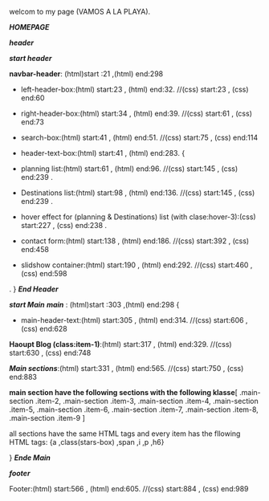 welcom to my page (VAMOS A LA PLAYA).
            

***HOMEPAGE***

***header***

***start header***

**navbar-header**: (html)start :21 ,(html) end:298 

- left-header-box:(html) start:23 , (html) end:32. //(css) start:23 , (css) end:60

- right-header-box:(html) start:34 , (html) end:39. //(css) start:61 , (css) end:73

- search-box:(html) start:41 , (html) end:51. //(css) start:75 , (css) end:114

- header-text-box:(html) start:41 , (html) end:283. {

- planning list:(html) start:61 , (html) end:96. //(css) start:145 , (css) end:239 .

- Destinations list:(html) start:98 , (html) end:136. //(css) start:145 , (css) end:239 .

- hover effect for (planning & Destinations) list (with clase:hover-3):(css) start:227 , (css) end:238 .

- contact form:(html) start:138 , (html) end:186. //(css) start:392 , (css) end:458

- slidshow container:(html) start:190 , (html) end:292. //(css) start:460 , (css) end:598

.
}
***End Header***

***start Main***
***main*** : (html)start :303 ,(html) end:298 {

+ main-header-text:(html) start:305 , (html) end:314. //(css) start:606 , (css) end:628

**Haoupt Blog (class:item-1)**:(html) start:317 , (html) end:329. //(css) start:630 , (css) end:748

***Main sections***:(html) start:331 , (html) end:565. //(css) start:750 , (css) end:883

**main section have the following sections with the following klasse**[
  .main-section .item-2,
  .main-section .item-3,
  .main-section .item-4,
  .main-section .item-5,
  .main-section .item-6,
  .main-section .item-7,
  .main-section .item-8,
  .main-section .item-9   ]
  
  all sections have the same HTML tags and every item has the fllowing HTML tags: {a ,class(stars-box) ,span ,i ,p ,h6}
  
}
***Ende Main***

***footer***

Footer:(html) start:566 , (html) end:605. //(css) start:884 , (css) end:989
